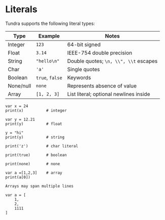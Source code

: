 # Literals

Tundra supports the following literal types:

| Type         | Example       | Notes                              |
|--------------|---------------|------------------------------------|
| Integer      | `123`         | 64-bit signed                      |
| Float        | `3.14`        | IEEE-754 double precision          |
| String       | `"hello\n"`   | Double quotes; `\n, \\", \\t` escapes |
| Char         | `'a'`         | Single quotes                      |
| Boolean      | `true`, `false` | Keywords                          |
| None/null    | `none`        | Represents absence of value        |
| Array        | `[1, 2, 3]`   | List literal; optional newlines inside |

```tundra
var x = 24
print(x)          # integer

var y = 12.21
print(y)          # float

y = "hi"
print(y)          # string 

print('z')        # char literal

print(true)       # boolean

print(none)       # none

var a =[1,2,3]    # array
print(a[0])

Arrays may span multiple lines

var a = [
    1,
    2,
    1111
]